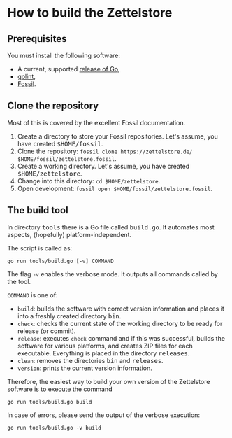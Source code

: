 # How to build the Zettelstore
## Prerequisites
You must install the following software:

* A current, supported [release of Go](https://golang.org/doc/devel/release.html),
* [golint](https://github.com/golang/lint|golint),
* [Fossil](https://fossil-scm.org/).

## Clone the repository
Most of this is covered by the excellent Fossil documentation.

1. Create a directory to store your Fossil repositories.
   Let's assume, you have created <tt>$HOME/fossil</tt>.
1. Clone the repository: `fossil clone https://zettelstore.de/ $HOME/fossil/zettelstore.fossil`.
1. Create a working directory.
   Let's assume, you have created <tt>$HOME/zettelstore</tt>.
1. Change into this directory: `cd $HOME/zettelstore`.
1. Open development: `fossil open $HOME/fossil/zettelstore.fossil`.

## The build tool
In directory <tt>tools</tt> there is a Go file called <tt>build.go</tt>.
It automates most aspects, (hopefully) platform-independent.

The script is called as:

```
go run tools/build.go [-v] COMMAND
```

The flag `-v` enables the verbose mode.
It outputs all commands called by the tool.

`COMMAND` is one of:

* `build`: builds the software with correct version information and places it
  into a freshly created directory <tt>bin</tt>.
* `check`: checks the current state of the working directory to be ready for
  release (or commit).
* `release`: executes `check` command and if this was successful, builds the
  software for various platforms, and creates ZIP files for each executable.
  Everything is placed in the directory <tt>releases</tt>.
* `clean`: removes the directories <tt>bin</tt> and <tt>releases</tt>.
* `version`: prints the current version information.

Therefore, the easiest way to build your own version of the Zettelstore
software is to execute the command

```
go run tools/build.go build
```

In case of errors, please send the output of the verbose execution:

```
go run tools/build.go -v build
```
